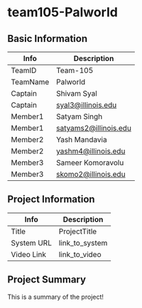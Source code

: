 # team105-Palworld

## Basic Information

|   Info      |        Description     |
| ----------- | ---------------------- |
| TeamID      |        Team-105        |
| TeamName    |         Palworld       |
| Captain     |       Shivam Syal      |
| Captain     |   syal3@illinois.edu   |
| Member1     |       Satyam Singh     |
| Member1     |  satyams2@illinois.edu |
| Member2     |      Yash Mandavia     |
| Member2     |  yashm4@illinois.edu   |
| Member3     |   Sameer Komoravolu    |
| Member3     |  skomo2@illinois.edu   |

## Project Information

|   Info      |        Description     |
| ----------- | ---------------------- |
|  Title      |       ProjectTitle     |
| System URL  |      link_to_system    |
| Video Link  |      link_to_video     |

## Project Summary

This is a summary of the project!
